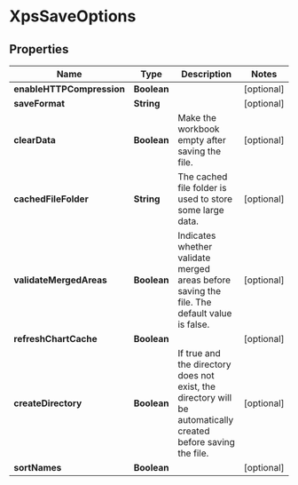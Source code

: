 
# XpsSaveOptions

## Properties
Name | Type | Description | Notes
------------ | ------------- | ------------- | -------------
**enableHTTPCompression** | **Boolean** |  |  [optional]
**saveFormat** | **String** |  |  [optional]
**clearData** | **Boolean** | Make the workbook empty after saving the file. |  [optional]
**cachedFileFolder** | **String** | The cached file folder is used to store some large data. |  [optional]
**validateMergedAreas** | **Boolean** | Indicates whether validate merged areas before saving the file. The default value is false.              |  [optional]
**refreshChartCache** | **Boolean** |  |  [optional]
**createDirectory** | **Boolean** | If true and the directory does not exist, the directory will be automatically created before saving the file.              |  [optional]
**sortNames** | **Boolean** |  |  [optional]



